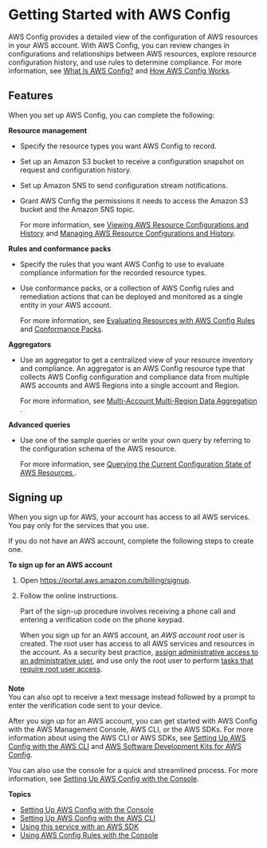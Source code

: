 # Getting Started with AWS Config<a name="getting-started"></a>

AWS Config provides a detailed view of the configuration of AWS resources in your AWS account\. With AWS Config, you can review changes in configurations and relationships between AWS resources, explore resource configuration history, and use rules to determine compliance\. For more information, see [What Is AWS Config?](https://docs.aws.amazon.com/config/latest/developerguide/WhatIsConfig.html) and [How AWS Config Works](https://docs.aws.amazon.com/config/latest/developerguide/how-does-config-work.html)\.

## Features<a name="getting-started-features"></a>

When you set up AWS Config, you can complete the following:

**Resource management**
+ Specify the resource types you want AWS Config to record\.
+ Set up an Amazon S3 bucket to receive a configuration snapshot on request and configuration history\.
+ Set up Amazon SNS to send configuration stream notifications\.
+ Grant AWS Config the permissions it needs to access the Amazon S3 bucket and the Amazon SNS topic\.

  For more information, see [Viewing AWS Resource Configurations and History](https://docs.aws.amazon.com/config/latest/developerguide/view-manage-resource.html) and [Managing AWS Resource Configurations and History](https://docs.aws.amazon.com/config/latest/developerguide/manage-config.html)\.

**Rules and conformance packs**
+ Specify the rules that you want AWS Config to use to evaluate compliance information for the recorded resource types\.
+ Use conformance packs, or a collection of AWS Config rules and remediation actions that can be deployed and monitored as a single entity in your AWS account\.

  For more information, see [Evaluating Resources with AWS Config Rules](https://docs.aws.amazon.com/config/latest/developerguide/evaluate-config.html) and [Conformance Packs](https://docs.aws.amazon.com/config/latest/developerguide/conformance-packs.html)\.

**Aggregators**
+ Use an aggregator to get a centralized view of your resource inventory and compliance\. An aggregator is an AWS Config resource type that collects AWS Config configuration and compliance data from multiple AWS accounts and AWS Regions into a single account and Region\.

  For more information, see [Multi\-Account Multi\-Region Data Aggregation ](https://docs.aws.amazon.com/config/latest/developerguide/aggregate-data.html)\.

**Advanced queries**
+ Use one of the sample queries or write your own query by referring to the configuration schema of the AWS resource\.

  For more information, see [Querying the Current Configuration State of AWS Resources ](https://docs.aws.amazon.com/config/latest/developerguide/querying-AWS-resources.html)\. 

## Signing up<a name="getting-started-signing-up"></a>

When you sign up for AWS, your account has access to all AWS services\. You pay only for the services that you use\.

If you do not have an AWS account, complete the following steps to create one\.

**To sign up for an AWS account**

1. Open [https://portal\.aws\.amazon\.com/billing/signup](https://portal.aws.amazon.com/billing/signup)\.

1. Follow the online instructions\.

   Part of the sign\-up procedure involves receiving a phone call and entering a verification code on the phone keypad\.

   When you sign up for an AWS account, an *AWS account root user* is created\. The root user has access to all AWS services and resources in the account\. As a security best practice, [assign administrative access to an administrative user](https://docs.aws.amazon.com/singlesignon/latest/userguide/getting-started.html), and use only the root user to perform [tasks that require root user access](https://docs.aws.amazon.com/general/latest/gr/root-vs-iam.html#aws_tasks-that-require-root)\.

### <a name="scenarios-resource-administration"></a>

**Note**  
You can also opt to receive a text message instead followed by a prompt to enter the verification code sent to your device\.

After you sign up for an AWS account, you can get started with AWS Config with the AWS Management Console, AWS CLI, or the AWS SDKs\. For more information about using the AWS CLI or AWS SDKs, see [Setting Up AWS Config with the AWS CLI](gs-cli.md) and [AWS Software Development Kits for AWS Config](cloudconfig-resources.md#config-aws-sdk)\.

You can also use the console for a quick and streamlined process\. For more information, see [Setting Up AWS Config with the Console](gs-console.md)\.

**Topics**
+ [Setting Up AWS Config with the Console](https://docs.aws.amazon.com/config/latest/developerguide/gs-console.html)
+ [Setting Up AWS Config with the AWS CLI](https://docs.aws.amazon.com/config/latest/developerguide/gs-cli.html)
+ [Using this service with an AWS SDK](https://docs.aws.amazon.com/config/latest/developerguide/sdk-general-information-section.html)
+ [Using AWS Config Rules with the Console](https://docs.aws.amazon.com/config/latest/developerguide/setting-up-aws-config-rules-with-console.html)